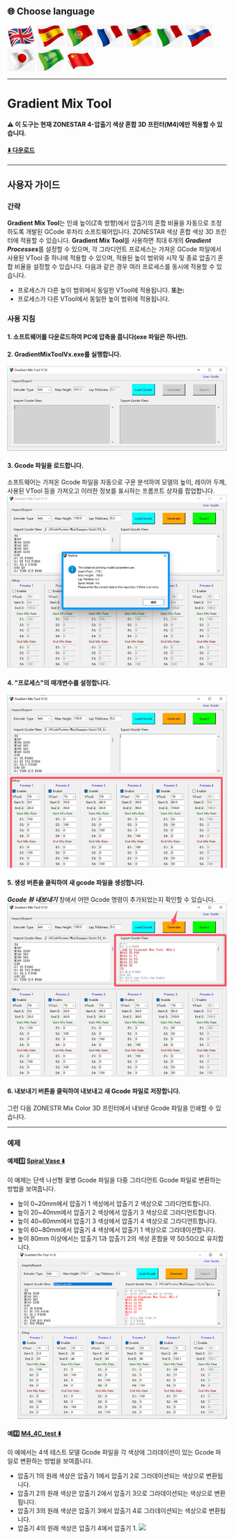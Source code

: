 
## <a id="choose-language">:globe_with_meridians: Choose language </a>
[![](../../lanpic/EN.png)](./readme.md)
[![](../../lanpic/ES.png)](./readme-es.md)
[![](../../lanpic/PT.png)](./readme-pt.md)
[![](../../lanpic/FR.png)](./readme-fr.md)
[![](../../lanpic/DE.png)](./readme-de.md)
[![](../../lanpic/IT.png)](./readme-it.md)
[![](../../lanpic/RU.png)](./readme-ru.md)
[![](../../lanpic/JP.png)](./readme-jp.md)
[![](../../lanpic/SA.png)](./readme-ar.md)
[![](../../lanpic/CN.png)](./readme-cn.md)

----
# Gradient Mix Tool
#### :warning: 이 도구는 현재 ZONESTAR 4-압출기 색상 혼합 3D 프린터(M4)에만 적용할 수 있습니다.
#### [:arrow_down: 다운로드](https://github.com/ZONESTAR3D/Slicing-Guide/releases/tag/gmt-v1.2) 

----
## 사용자 가이드
### 간략
**Gradient Mix Tool**는 인쇄 높이(Z축 방향)에서 압출기의 혼합 비율을 자동으로 조정하도록 개발된 GCode 후처리 소프트웨어입니다. ZONESTAR 색상 혼합 색상 3D 프린터에 적용할 수 있습니다.
**Gradient Mix Tool**를 사용하면 최대 6개의 ***Gradient Processes***를 설정할 수 있으며, 각 그라디언트 프로세스는 가져온 GCode 파일에서 사용된 VTool 중 하나에 적용할 수 있으며, 적용된 높이 범위와 시작 및 종료 압출기 혼합 비율을 설정할 수 있습니다. 다음과 같은 경우 여러 프로세스를 동시에 적용할 수 있습니다.
- 프로세스가 다른 높이 범위에서 동일한 VTool에 적용됩니다.
**또는:**
- 프로세스가 다른 VTool에서 동일한 높이 범위에 적용됩니다.

### 사용 지침
#### 1. 소프트웨어를 다운로드하여 PC에 압축을 풉니다(exe 파일은 하나만).
#### 2. GradientMixToolVx.exe를 실행합니다.
![](1.jpg)
#### 3. Gcode 파일을 로드합니다.
소프트웨어는 가져온 Gcode 파일을 자동으로 구문 분석하여 모델의 높이, 레이어 두께, 사용된 VTool 등을 가져오고 이러한 정보를 표시하는 프롬프트 상자를 팝업합니다.
![](2.jpg)
#### 4. "프로세스"의 매개변수를 설정합니다.
![](3.jpg)
#### 5. 생성 버튼을 클릭하여 새 gcode 파일을 생성합니다.
***Gcode 뷰 내보내기*** 창에서 어떤 Gcode 명령이 추가되었는지 확인할 수 있습니다.
![](4.jpg)
#### 6. 내보내기 버튼을 클릭하여 내보내고 새 Gcode 파일로 저장합니다.
그런 다음 ZONESTR Mix Color 3D 프린터에서 내보낸 Gcode 파일을 인쇄할 수 있습니다.

----
### 예제
#### 예제:one: [Spiral Vase :arrow_down:](./SpiralVase.zip)
이 예제는 단색 나선형 꽃병 Gcode 파일을 다중 그라디언트 Gcode 파일로 변환하는 방법을 보여줍니다.
- 높이 0~20mm에서 압출기 1 색상에서 압출기 2 색상으로 그라디언트합니다.
- 높이 20~40mm에서 압출기 2 색상에서 압출기 3 색상으로 그라디언트합니다.
- 높이 40~60mm에서 압출기 3 색상에서 압출기 4 색상으로 그라디언트합니다.
- 높이 60~80mm에서 압출기 4 색상에서 압출기 1 색상으로 그라데이션합니다.
- 높이 80mm 이상에서는 압출기 1과 압출기 2의 색상 혼합을 약 50:50으로 유지합니다.
![](./SpiralVase.jpg)
#### 예:two: [M4_4C_test :arrow_down:](./M4_4C_test.zip)
이 예에서는 4색 테스트 모델 Gcode 파일을 각 색상에 그라데이션이 있는 Gcode 파일로 변환하는 방법을 보여줍니다.
- 압출기 1의 원래 색상은 압출기 1에서 압출기 2로 그라데이션되는 색상으로 변환됩니다.
- 압출기 2의 원래 색상은 압출기 2에서 압출기 3으로 그라데이션되는 색상으로 변환됩니다.
- 압출기 3의 원래 색상은 압출기 3에서 압출기 4로 그라데이션되는 색상으로 변환됩니다.
- 압출기 4의 원래 색상은 압출기 4에서 압출기 1.
![](./M4-4C-테스트.jpg)